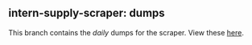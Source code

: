 ## intern-supply-scraper: dumps

This branch contains the _daily_ dumps for the scraper. View these [here](dumps).
